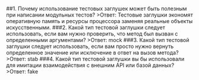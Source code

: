 ##1. Почему использование тестовых заглушек может быть полезным при написании модульных тестов?
    >Ответ: Тестовые заглушки экономят оперативную память и ресурсы процессора заменяя реальные объекты искусственными.
###2. Какой тип тестовой заглушки следует использовать, если вам нужно проверить, что метод был вызван с определенными аргументами?
    >Ответ: mock
###3. Какой тип тестовой заглушки следует использовать, если вам просто нужно вернуть определенное значение или исключение
в ответ на вызов метода?
    >Ответ: stab
###4. Какой тип тестовой заглушки вы бы использовали для имитации взаимодействия с внешним API или базой данных?
    >Ответ: fake
